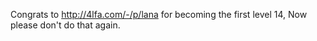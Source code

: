 Congrats to http://4lfa.com/-/p/lana for becoming the first level 14, Now please don't do that again.